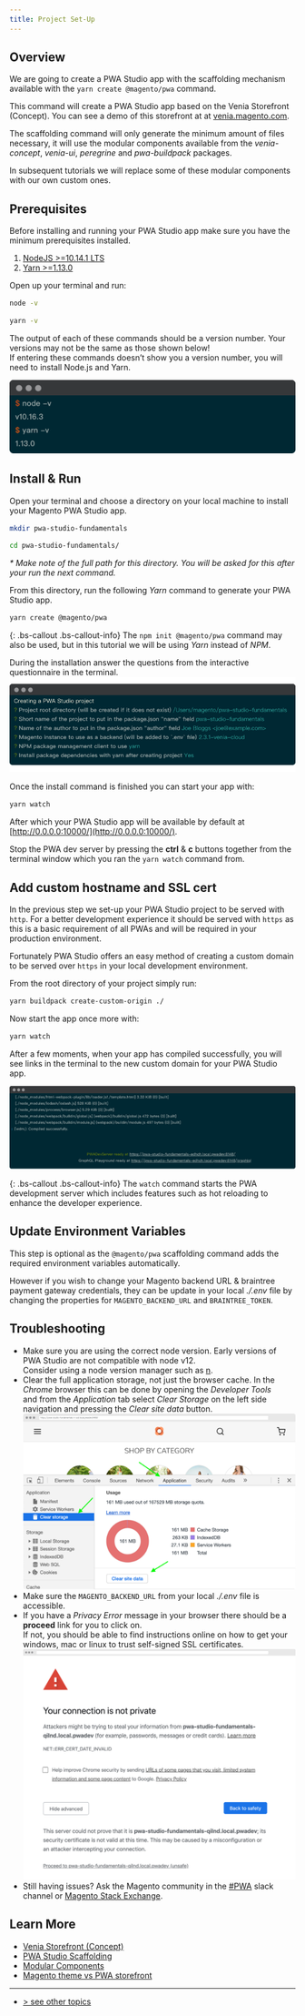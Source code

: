```yaml
---
title: Project Set-Up
---
```


## Overview

We are going to create a PWA Studio app with the scaffolding mechanism available with 
the `yarn create @magento/pwa` command.

This command will create a PWA Studio app based on the Venia Storefront (Concept). 
You can see a demo of this storefront at at [venia.magento.com][].   

The scaffolding command will only generate the minimum amount of files necessary, 
it will use the modular components available from 
the _venia-concept_, _venia-ui_, _peregrine_ and _pwa-buildpack_ packages.    

In subsequent tutorials we will replace some of these modular components with our own custom ones.

## Prerequisites

Before installing and running your PWA Studio app make sure you have the minimum prerequisites installed.

1.  [NodeJS >=10.14.1 LTS](https://nodejs.org/en/)
1.  [Yarn >=1.13.0](https://yarnpkg.com)

Open up your terminal and run:

```bash
node -v
```

```bash
yarn -v
```

The output of each of these commands should be a version number. 
Your versions may not be the same as those shown below!    
If entering these commands doesn’t show you a version number, you will need to install Node.js and Yarn.

![prerequisites screen-shot][]

## Install & Run

Open your terminal and choose a directory on your local machine to install your Magento PWA Studio app.

```bash
mkdir pwa-studio-fundamentals
```

```bash
cd pwa-studio-fundamentals/
```

_* Make note of the full path for this directory. You will be asked for this after your run the next command._

From this directory, run the following _Yarn_ command to generate your PWA Studio app. 
```bash
yarn create @magento/pwa
```

{: .bs-callout .bs-callout-info}
The `npm init @magento/pwa` command may also be used, but in this tutorial we will be using _Yarn_ instead of _NPM_.

During the installation answer the questions from the interactive questionnaire in the terminal.
![interactive questionnaire screen-shot][]

Once the install command is finished you can start your app with:

```bash
yarn watch
```

After which your PWA Studio app will be available by default at [http://0.0.0.0:10000/](http://0.0.0.0:10000/).

Stop the PWA dev server by pressing the **ctrl** & **c** buttons together 
from the terminal window which you ran the `yarn watch` command from.

## Add custom hostname and SSL cert

In the previous step we set-up your PWA Studio project to be served with `http`.
For a better development experience it should be served with `https` as this is a basic requirement of all PWAs
and will be required in your production environment.

Fortunately PWA Studio offers an easy method of creating a custom domain to be served over `https`
in your local development environment.

From the root directory of your project simply run:

```bash
yarn buildpack create-custom-origin ./
```

Now start the app once more with:

```bash
yarn watch
```

After a few moments, when your app has compiled successfully, you will see links in the terminal to the 
new custom domain for your PWA Studio app.

![compiled successfully screen-shot][]

{: .bs-callout .bs-callout-info}
The `watch` command starts the PWA development server which includes features such as hot reloading to 
enhance the developer experience.

## Update Environment Variables 

This step is optional as the `@magento/pwa` scaffolding command adds the required environment variables automatically.

However if you wish to change your Magento backend URL & braintree payment gateway credentials, 
they can be update in your local _./.env_ file by changing the properties for `MAGENTO_BACKEND_URL` and `BRAINTREE_TOKEN`.

## Troubleshooting

-   Make sure you are using the correct node version.  Early versions of PWA Studio are not compatible with node v12.     
    Consider using a node version manager such as [n][].
-   Clear the full application storage, not just the browser cache.
    In the _Chrome_ browser this can be done by opening the _Developer Tools_    
    and from the _Application_ tab select _Clear Storage_ on the left side navigation
    and pressing the _Clear site data_ button.
    ![clear storage][]
-   Make sure the `MAGENTO_BACKEND_URL` from your local _./.env_ file is accessible.
-   If you have a _Privacy Error_ message in your browser there should be a **proceed** link for you to click on.    
    If not, you should be able to find instructions online on how to get your windows, mac or linux to trust self-signed SSL certificates.
    ![privacy error][]
-   Still having issues? Ask the Magento community in the [#PWA][] slack channel or [Magento Stack Exchange][].

## Learn More

-   [Venia Storefront (Concept)][]
-   [PWA Studio Scaffolding][]
-   [Modular Components][]
-   [Magento theme vs PWA storefront][]

---
- [> see other topics](../../README.md#what-you-will-learn)

[Venia Storefront (Concept)]: https://magento.github.io/pwa-studio/venia-pwa-concept/
[Modular Components]: https://magento.github.io/pwa-studio/venia-pwa-concept/features/modular-components/
[Magento theme vs PWA storefront]: https://magento.github.io/pwa-studio/technologies/theme-vs-storefront/
[interactive questionnaire screen-shot]: ./images/interactive-questionnaire.png
[prerequisites screen-shot]: ./images/prerequisites.png
[compiled successfully screen-shot]: ./images/compiled-successfully.png
[clear storage]: ./images/clear-storage.png
[privacy error]: ./images/privacy-error.png
[venia.magento.com]: http://venia.magento.com/
[n]: https://github.com/tj/n
[#PWA]: https://magentocommeng.slack.com/messages/C71HNKYS2
[Magento Stack Exchange]: https://magento.stackexchange.com/
<!-- TODO: Update with correct URL -->
[PWA Studio Scaffolding]: https://github.com/magento/pwa-studio/blob/develop/pwa-devdocs/_drafts/scaffolding/index.md
